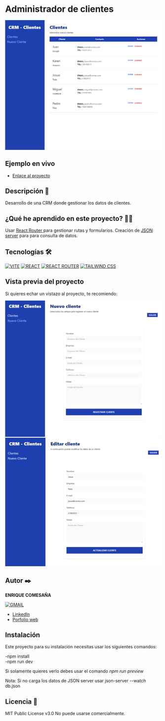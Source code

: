 # Administrador de clientes

![Imagen del proyecto](https://github.com/k1k3cb/administrador-clientes/blob/main/public/screenShoot1.png)

## Ejemplo en vivo
 

- [Enlace al proyecto](https://administrador-de-clientes.onrender.com)


## Descripción 📑

Desarrollo de una CRM donde gestionar los datos de clientes.



## ¿Qué he aprendido en este proyecto? 🙇🏻

Usar [React Router ](https://reactrouter.com/en/main)  para gestionar rutas y formularios.
Creación de [JSON server](https://www.npmjs.com/package/json-server) para para consulta de datos.

## Tecnologías 🛠

<!-- Iconos sacados de: https://github.com/hendrasob/badges/blob/master/README.md y https://github.com/alexandresanlim/Badges4-README.md-Profile -->



[![VITE](https://img.shields.io/badge/Vite-B73BFE?style=for-the-badge&logo=vite&logoColor=FFD62E)](https://vitejs.dev/)
[![REACT](https://img.shields.io/badge/React-20232A?style=for-the-badge&logo=react&logoColor=61DAFB)](https://es.react.dev/)
[![REACT ROUTER](https://img.shields.io/badge/React_Router-CA4245?style=for-the-badge&logo=react-router&logoColor=white)](https://reactrouter.com/en/main)
[![TAILWIND CSS](https://img.shields.io/badge/Tailwind_CSS-38B2AC?style=for-the-badge&logo=tailwind-css&logoColor=white)](https://tailwindcss.com/)






## Vista previa del proyecto

Si quieres echar un vistazo al proyecto, te recomiendo:

![Captura del proyecto](https://github.com/k1k3cb/administrador-clientes/blob/main/public/screenShoot2.png)
![Captura del proyecto](https://github.com/k1k3cb/administrador-clientes/blob/main/public/screenShoot3.png)






## Autor ✒️

**ENRIQUE COMESAÑA**

  [![GMAIL](https://img.shields.io/badge/Gmail-D14836?style=for-the-badge&logo=gmail&logoColor=white)](mailto:enriquecbardev@gmail.com)

<!-- - [enriquecbardev@gmail.com](enriquecbardev@gmail.com) -->
- [LinkedIn](https://www.linkedin.com/in/enrique-comesa%c3%b1a-312500268/)
- [Porfolio web](https://portfolio-ep5h.onrender.com/)

## Instalación

Este proyecto para su instalación necesitas usar los siguientes comandos:

-npm install <br>
-npm run dev<br>


Si solamente quieres verlo debes usar el comando *npm run preview*

Nota: Si no carga los datos de JSON server usar json-server --watch db.json

## Licencia 📄

MIT Public License v3.0
No puede usarse comercialmente.